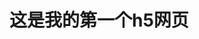 <!DOCTYPE html>
<html lang="en">
<head>
    <meta charset="UTF-8">
    <title>Title</title>
</head>
<body>
<h1> 这是我的第一个h5网页</h1>
</body>
</html>

